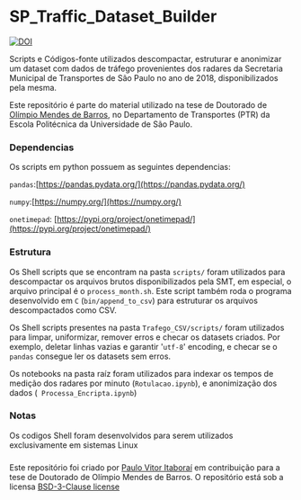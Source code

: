 # SP_Traffic_Dataset_Builder


[![DOI](https://zenodo.org/badge/411011461.svg)](https://zenodo.org/badge/latestdoi/411011461)


Scripts e Códigos-fonte utilizados descompactar, estruturar e anonimizar um dataset com dados de tráfego provenientes dos radares da Secretaria Municipal de Transportes de São Paulo no ano de 2018, disponibilizados pela mesma.

Este repositório é parte do material utilizado na tese de Doutorado de [Olímpio Mendes de Barros](https://orcid.org/0000-0002-0912-6502), no Departamento de Transportes (PTR) da Escola Politécnica da Universidade de São Paulo.

### Dependencias

Os scripts em python possuem as seguintes dependencias:

`pandas`:[https://pandas.pydata.org/](https://pandas.pydata.org/)

`numpy`:[https://numpy.org/](https://numpy.org/)

`onetimepad`: [https://pypi.org/project/onetimepad/](https://pypi.org/project/onetimepad/)

### Estrutura

Os Shell scripts que se encontram na pasta `scripts/` foram utilizados para descompactar os arquivos brutos disponibilizados pela SMT, em especial, o arquivo principal é o `process_month.sh`. Este script também roda o programa desenvolvido em `C` (`bin/append_to_csv`) para estruturar os arquivos descompactados como CSV.

Os Shell scripts presentes na pasta `Trafego_CSV/scripts/` foram utilizados para limpar, uniformizar, remover erros e checar os datasets criados. Por exemplo, deletar linhas vazias e garantir '`utf-8`' encoding, e checar se o `pandas` consegue ler os datasets sem erros.

Os notebooks na pasta raíz foram utilizados para indexar os tempos  de medição dos radares por minuto (`Rotulacao.ipynb`), e anonimização dos dados (`
Processa_Encripta.ipynb`)

### Notas
Os codigos Shell foram desenvolvidos para serem utilizados exclusivamente em sistemas Linux

###
Este repositório foi criado por [Paulo Vitor Itaboraí](https://orcid.org/0000-0002-4956-2958) em contribuição para a tese de Doutorado de Olímpio Mendes de Barros. O repositório está sob a licensa [BSD-3-Clause license](https://github.com/Itaborala/SP_Traffic_Dataset_Builder/blob/main/LICENSE)
